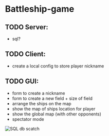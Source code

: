 # Battleship-game

## TODO Server:
* sql?

## TODO Client:
* create a local config to store player nickname

## TODO GUI:
* form to create a nickname
* form to create a new field + size of field
* arrange the ships on the map
* show the map of ships location for player
* show the global map (with other opponents)
* spectator mode


![SQL db scatch](http://clip2net.com/clip/m527982/8af70-clip-25kb.png)
